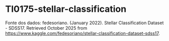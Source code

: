 # TI0175-stellar-classification

Fonte dos dados:
fedesoriano. (January 2022). Stellar Classification Dataset - SDSS17. Retrieved October 2025 from https://www.kaggle.com/fedesoriano/stellar-classification-dataset-sdss17.
